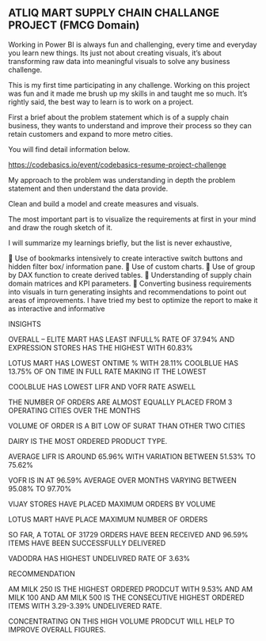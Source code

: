 ## ATLIQ MART SUPPLY CHAIN CHALLANGE PROJECT (FMCG Domain)

Working in Power BI is always fun and challenging, every time and everyday you learn new things. Its just not about creating visuals, it’s about transforming raw data into meaningful visuals to solve any business challenge.

This is my first time participating in any challenge. Working on this project was fun and it made me brush up my skills in and taught me so much. It’s rightly said, the best way to learn is to work on a project.

First a brief about the problem statement which is of a supply chain business, they wants to understand and improve their process so they can retain customers and expand to more metro cities.

You will find detail information below.

https://codebasics.io/event/codebasics-resume-project-challenge

My approach to the problem was understanding in depth the problem statement and then understand the data provide.

Clean and build a model and create measures and visuals.

The most important part is to visualize the requirements at first in your mind and draw the rough sketch of it.

I will summarize my learnings briefly, but the list is never exhaustive,

	Use of bookmarks intensively to create interactive switch buttons and hidden filter box/ information pane.
	Use of custom charts.
	Use of group by DAX function to create derived tables.
	Understanding of supply chain domain matrices and KPI parameters.
	Converting business requirements into visuals in turn generating insights and recommendations to point out areas of improvements.
I have tried my best to optimize the report to make it as interactive and informative

INSIGHTS

OVERALL – ELITE MART HAS LEAST INFULL% RATE OF 37.94% AND EXPRESSION STORES HAS THE HIGHEST WITH 60.83%

LOTUS MART HAS LOWEST ONTIME % WITH 28.11% COOLBLUE HAS 13.75% OF ON TIME IN FULL RATE MAKING IT THE LOWEST

COOLBLUE HAS LOWEST LIFR AND VOFR RATE ASWELL

THE NUMBER OF ORDERS ARE ALMOST EQUALLY PLACED FROM 3 OPERATING CITIES OVER THE MONTHS

VOLUME OF ORDER IS A BIT LOW OF SURAT THAN OTHER TWO CITIES

DAIRY IS THE MOST ORDERED PRODUCT TYPE.

AVERAGE LIFR IS AROUND 65.96% WITH VARIATION BETWEEN 51.53% TO 75.62%

VOFR IS IN AT 96.59% AVERAGE OVER MONTHS VARYING BETWEEN 95.08% TO 97.70%

VIJAY STORES HAVE PLACED MAXIMUM ORDERS BY VOLUME

LOTUS MART HAVE PLACE MAXIMUM NUMBER OF ORDERS

SO FAR, A TOTAL OF 31729 ORDERS HAVE BEEN RECEIVED AND 96.59% ITEMS HAVE BEEN SUCCESSFULLY DELIVERED

VADODRA HAS HIGHEST UNDELIVRED RATE OF 3.63%

RECOMMENDATION

AM MILK 250 IS THE HIGHEST ORDERED PRODCUT WITH 9.53% AND AM MILK 100 AND AM MILK 500 IS THE CONSECUTIVE HIGHEST ORDERED ITEMS WITH 3.29-3.39% UNDELIVERED RATE.

CONCENTRATING ON THIS HIGH VOLUME PRODCUT WILL HELP TO IMPROVE OVERALL FIGURES.


